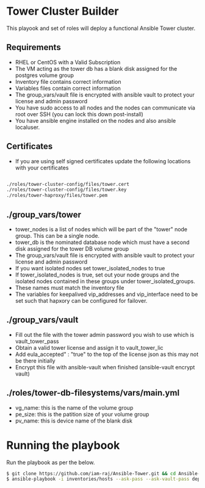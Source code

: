 # Tower Cluster Builder

This playook and set of roles will deploy a functional Ansible Tower cluster.


## Requirements

  - RHEL or CentOS with a Valid Subscription
  - The VM acting as the tower db has a blank disk assigned for the postgres volume group
  - Inventory file contains correct information
  - Variables files contain correct information
  - The group_vars/vault file is encrypted with ansible vault to protect your license and admin password
  - You have sudo access to all nodes and the nodes can communicate via root over SSH (you can lock this down post-install)
  - You have ansible engine installed on the nodes and also ansible localuser.

## Certificates

  - If you are using self signed certificates update the following locations with your certificates

```sh

./roles/tower-cluster-config/files/tower.cert
./roles/tower-cluster-config/files/tower.key
./roles/tower-haproxy/files/tower.pem

```

## ./group_vars/tower

  - tower_nodes is a list of nodes which will be part of the "tower" node group. This can be a single node.
  - tower_db is the nominated database node which must have a second disk assigned for the tower DB volume group
  - The group_vars/vault file is encrypted with ansible vault to protect your license and admin password
  - If you want isolated nodes set tower_isolated_nodes to true
  - If tower_isolated_nodes is true, set out your node groups and the isolated nodes contained in these groups under tower_isolated_groups.
  - These names must match the inventory file
  - The variables for keepalived vip_addresses and vip_interface need to be set such that hapxory can be configured for failover.

## ./group_vars/vault

  - Fill out the file with the tower admin password you wish to use which is vault_tower_pass
  - Obtain a valid tower license and assign it to vault_tower_lic
  - Add eula_accepted" : "true" to the top of the license json as this may not be there initially
  - Encrypt this file with ansible-vault when finished (ansible-vault encrypt vault)

## ./roles/tower-db-filesystems/vars/main.yml

 - vg_name: this is the name of the volume group
 - pe_size: this is the patition size of your volume group
 - pv_name: this is device name of the blank disk

# Running the playbook

Run the playbook as per the below.

```sh
$ git clone https://github.com/iam-raj/Ansible-Tower.git && cd Ansible-Tower
$ ansible-playbook -i inventories/hosts --ask-pass --ask-vault-pass deploy_tower.yml
```

